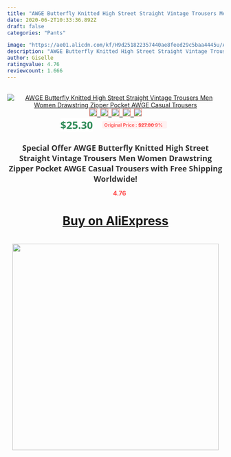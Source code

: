 ```yaml
---
title: "AWGE Butterfly Knitted High Street Straight Vintage Trousers Men Women Drawstring Zipper Pocket AWGE Casual Trousers"
date: 2020-06-2T10:33:36.892Z
draft: false
categories: "Pants"

image: "https://ae01.alicdn.com/kf/H9d251822357440ae8feed29c5baa4445u/AWGE-Butterfly-Knitted-High-Street-Straight-Vintage-Trousers-Men-Women-Drawstring-Zipper-Pocket-AWGE-Casual-Trousers.jpg"
description: "AWGE Butterfly Knitted High Street Straight Vintage Trousers Men Women Drawstring Zipper Pocket AWGE Casual Trousers"
author: Giselle
ratingvalue: 4.76
reviewcount: 1.666
---
```

<br>
<div style="text-align: center;">
<a href="https://s.click.aliexpress.com/e/_9JToul" target="_blank" rel="nofollow noopener noreferrer"><img alt="AWGE Butterfly Knitted High Street Straight Vintage Trousers Men Women Drawstring Zipper Pocket AWGE Casual Trousers" class="magnifier-image" src="https://ae01.alicdn.com/kf/H9d251822357440ae8feed29c5baa4445u/AWGE-Butterfly-Knitted-High-Street-Straight-Vintage-Trousers-Men-Women-Drawstring-Zipper-Pocket-AWGE-Casual-Trousers.jpg_640x640.jpg">
<br>
<img style="border:1px solid salmon" src="https://ae01.alicdn.com/kf/H9d251822357440ae8feed29c5baa4445u/AWGE-Butterfly-Knitted-High-Street-Straight-Vintage-Trousers-Men-Women-Drawstring-Zipper-Pocket-AWGE-Casual-Trousers.jpg_120x120.jpg">&nbsp;&nbsp;<img style="border:1px solid salmon" src="https://ae01.alicdn.com/kf/H4815dacf2caf49a7a92322617bc0dbff8/AWGE-Butterfly-Knitted-High-Street-Straight-Vintage-Trousers-Men-Women-Drawstring-Zipper-Pocket-AWGE-Casual-Trousers.jpg_120x120.jpg">&nbsp;&nbsp;<img style="border:1px solid salmon" src="_120x120.jpg">&nbsp;&nbsp;<img style="border:1px solid salmon" src="_120x120.jpg">&nbsp;&nbsp;<img style="border:1px solid salmon" src="_120x120.jpg"></a></div><br0>
<div style="text-align: center;"><span style="background-color: white; border: 0px; box-sizing: border-box; color: seagreen; display: inline-block; font-family: &quot;open sans&quot; , &quot;arial&quot; , &quot;helvetica&quot; , sans-serif , &quot;heiti&quot;; font-size: 24px; font-stretch: inherit; font-weight: 700; line-height: inherit; margin: 0px 10px 0px 0px; padding: 0px; vertical-align: middle;">$25.30 </span>
<span style="background: rgb(255 , 241 , 241); border-radius: 3px; border: 0px; box-sizing: border-box; color: #ff4747; display: inline-block; font-family: inherit; font-size: 12px; font-stretch: inherit; font-style: inherit; font-variant: inherit; font-weight: 600; line-height: inherit; margin: 0px; padding: 2px 5px; transform: scale(0.9); vertical-align: middle;">Original Price : <b style="text-decoration: line-through;">$27.80 </b> 9%&nbsp;&nbsp;</span></div>
<h1 style="color: #333333; display: inline-block; font-family: &quot;open sans&quot; , &quot;arial&quot; , &quot;helvetica&quot; , sans-serif , &quot;heiti&quot;; font-size: 18px; font-stretch: inherit; font-weight: 700; text-align: center;">Special Offer AWGE Butterfly Knitted High Street Straight Vintage Trousers Men Women Drawstring Zipper Pocket AWGE Casual Trousers with Free Shipping Worldwide!</h1>
<div style="color: #ff4747; text-align: center;">
<img src="https://4.bp.blogspot.com/-M0ZcTcb-5uY/XleCXlxnR4I/AAAAAAAAAEc/OrjgMkXV1oMQFaCRZj5HQwOCBcu3w1FegCPcBGAYYCw/s1600/star.png" style="height: 15px;">&nbsp;<b>4.76</b></div>
<div class="button_cont" align="center"><a class="buynow_a" href="https://s.click.aliexpress.com/e/_9JToul" target="_blank" rel="nofollow noopener noreferrer"><H1>Buy on AliExpress</H1></a></div><br>
<div class="separator" style="clear: both; text-align: center;">
<img src="https://lh3.googleusercontent.com/-pTy5HemUv9M/XlePHvY0dAI/AAAAAAAAAE4/0nX5iRUoIWY8eMW9Dpxeirr157OZliDIgCLcBGAsYHQ/s1600/badge.gif" width="480">
</div>
